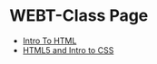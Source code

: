 # WEBT-Class Page 

<ul>
<li><a href="Intro_html/index.html" target="_blank">Intro To HTML</a> </li>
<li><a href="HTML5_intro_to_css/index.html" target="_blank">HTML5 and Intro to CSS</a>
 </li>

</ul>